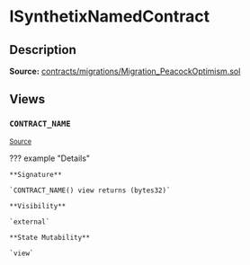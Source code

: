 # ISynthetixNamedContract

## Description

**Source:** [contracts/migrations/Migration_PeacockOptimism.sol](https://github.com/Synthetixio/synthetix/tree/v2.57.1-alpha/contracts/migrations/Migration_PeacockOptimism.sol)

## Views

### `CONTRACT_NAME`

<sub>[Source](https://github.com/Synthetixio/synthetix/tree/v2.57.1-alpha/contracts/migrations/Migration_PeacockOptimism.sol#L14)</sub>

??? example "Details"

    **Signature**

    `CONTRACT_NAME() view returns (bytes32)`

    **Visibility**

    `external`

    **State Mutability**

    `view`
